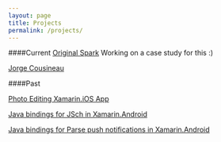 ```yaml
---
layout: page
title: Projects
permalink: /projects/
---
```


####Current
[Original Spark](http://originalspark.com/)
Working on a case study for this :)

[Jorge Cousineau](http://hackerhenderson.com/JorgeCousineau/)


####Past

[Photo Editing Xamarin.iOS App](https://github.com/carterh062/PhotoEditIOSXamarin)

[Java bindings for JSch in Xamarin.Android](https://github.com/carterh062/JschBindings)

[Java bindings for Parse push notifications in Xamarin.Android](https://github.com/carterh062/PushNotificationsBinding)